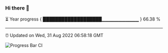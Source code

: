 ### Hi there 👋

⏳ Year progress { ███████████████████▁▁▁▁▁▁▁▁▁▁▁ } 66.38 %

---

⏰ Updated on Wed, 31 Aug 2022 06:58:18 GMT

![Progress Bar CI](https://github.com/ZhaoGui/ZhaoGui/workflows/Progress%20Bar%20CI/badge.svg)
